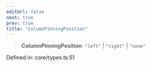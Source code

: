 ```yaml
---
editUrl: false
next: true
prev: true
title: "ColumnPinningPosition"
---
```


> **ColumnPinningPosition**: `"left"` \| `"right"` \| `"none"`

Defined in: core/types.ts:51
